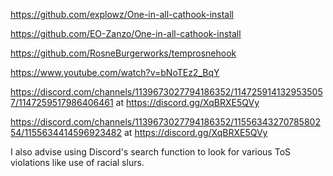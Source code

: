https://github.com/explowz/One-in-all-cathook-install

https://github.com/EO-Zanzo/One-in-all-cathook-install

https://github.com/RosneBurgerworks/temprosnehook

https://www.youtube.com/watch?v=bNoTEz2_BqY

https://discord.com/channels/1139673027794186352/1147259141329535057/1147259517986406461 at https://discord.gg/XqBRXE5QVy

https://discord.com/channels/1139673027794186352/1155634327078580254/1155634414596923482 at https://discord.gg/XqBRXE5QVy

I also advise using Discord's search function to look for various ToS violations like use of racial slurs.